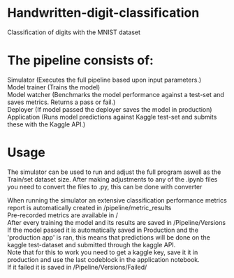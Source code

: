 # Handwritten-digit-classification
Classification of digits with the MNIST dataset


# The pipeline consists of:
Simulator      (Executes the full pipeline based upon input parameters.)  
Model trainer  (Trains the model)  
Model watcher  (Benchmarks the model performance against a test-set and saves metrics. Returns a pass or fail.)  
Deployer  (If model passed the deployer saves the model in production)  
Application (Runs model predictions against Kaggle test-set and submits these with the Kaggle API.)  

# Usage
The simulator can be used to run and adjust the full program aswell as the Train/set dataset size.
After making adjustments to any of the .ipynb files you need to convert the files to .py, this can be done with converter

When running the simulator an extensive classification performance metrics report is automatically created in /pipeline/metric_results  
Pre-recorded metrics are available in /  
After every training the model and its results are saved in /Pipeline/Versions  
If the model passed it is automatically saved in Production and the 'production app' is ran, this means that predictions will be done on the kaggle test-dataset
and submitted through the kaggle API.  
Note that for this to work you need to get a kaggle key, save it it in production and use the last codeblock in the application notebook.  
If it failed it is saved in /Pipeline/Versions/Failed/